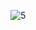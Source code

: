 ![5](https://user-images.githubusercontent.com/82725681/201934271-eb0a8b43-d5e2-4a6e-94be-0a39e92c9915.png)
